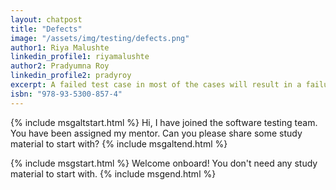 ```yaml
---
layout: chatpost
title: "Defects"
image: "/assets/img/testing/defects.png"
author1: Riya Malushte
linkedin_profile1: riyamalushte
author2: Pradyumna Roy
linkedin_profile2: pradyroy
excerpt: A failed test case in most of the cases will result in a failure report or DEFECT which needs to be presented for corrective action.
isbn: "978-93-5300-857-4"
---
```


{% include msgaltstart.html %} 
Hi, I have joined the software testing team. You have been assigned my mentor. Can you please share some study material to start with?
{% include msgaltend.html %} 

{% include msgstart.html %} 
Welcome onboard! You don't need any study material to start with.
{% include msgend.html %} 